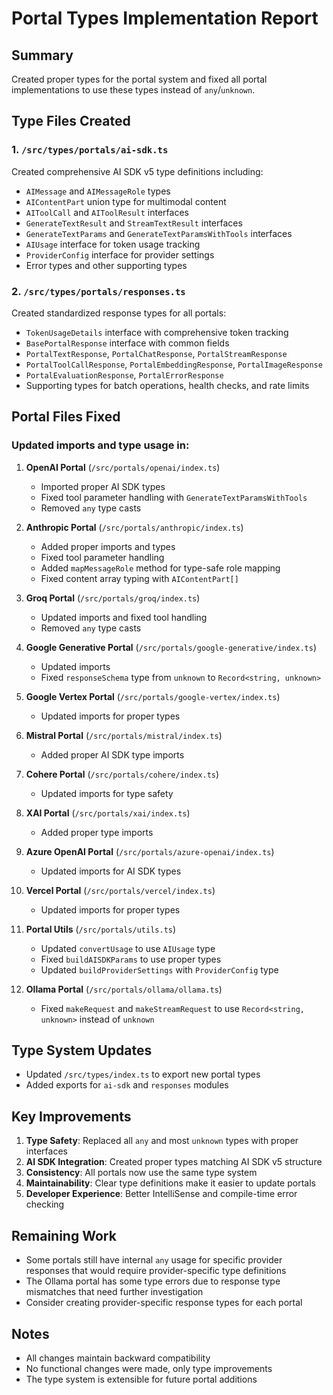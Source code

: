 # Portal Types Implementation Report

## Summary
Created proper types for the portal system and fixed all portal implementations to use these types instead of `any`/`unknown`.

## Type Files Created

### 1. `/src/types/portals/ai-sdk.ts`
Created comprehensive AI SDK v5 type definitions including:
- `AIMessage` and `AIMessageRole` types
- `AIContentPart` union type for multimodal content
- `AIToolCall` and `AIToolResult` interfaces
- `GenerateTextResult` and `StreamTextResult` interfaces
- `GenerateTextParams` and `GenerateTextParamsWithTools` interfaces
- `AIUsage` interface for token usage tracking
- `ProviderConfig` interface for provider settings
- Error types and other supporting types

### 2. `/src/types/portals/responses.ts`
Created standardized response types for all portals:
- `TokenUsageDetails` interface with comprehensive token tracking
- `BasePortalResponse` interface with common fields
- `PortalTextResponse`, `PortalChatResponse`, `PortalStreamResponse`
- `PortalToolCallResponse`, `PortalEmbeddingResponse`, `PortalImageResponse`
- `PortalEvaluationResponse`, `PortalErrorResponse`
- Supporting types for batch operations, health checks, and rate limits

## Portal Files Fixed

### Updated imports and type usage in:
1. **OpenAI Portal** (`/src/portals/openai/index.ts`)
   - Imported proper AI SDK types
   - Fixed tool parameter handling with `GenerateTextParamsWithTools`
   - Removed `any` type casts

2. **Anthropic Portal** (`/src/portals/anthropic/index.ts`)
   - Added proper imports and types
   - Fixed tool parameter handling
   - Added `mapMessageRole` method for type-safe role mapping
   - Fixed content array typing with `AIContentPart[]`

3. **Groq Portal** (`/src/portals/groq/index.ts`)
   - Updated imports and fixed tool handling
   - Removed `any` type casts

4. **Google Generative Portal** (`/src/portals/google-generative/index.ts`)
   - Updated imports
   - Fixed `responseSchema` type from `unknown` to `Record<string, unknown>`

5. **Google Vertex Portal** (`/src/portals/google-vertex/index.ts`)
   - Updated imports for proper types

6. **Mistral Portal** (`/src/portals/mistral/index.ts`)
   - Added proper AI SDK type imports

7. **Cohere Portal** (`/src/portals/cohere/index.ts`)
   - Updated imports for type safety

8. **XAI Portal** (`/src/portals/xai/index.ts`)
   - Added proper type imports

9. **Azure OpenAI Portal** (`/src/portals/azure-openai/index.ts`)
   - Updated imports for AI SDK types

10. **Vercel Portal** (`/src/portals/vercel/index.ts`)
    - Updated imports for proper types

11. **Portal Utils** (`/src/portals/utils.ts`)
    - Updated `convertUsage` to use `AIUsage` type
    - Fixed `buildAISDKParams` to use proper types
    - Updated `buildProviderSettings` with `ProviderConfig` type

12. **Ollama Portal** (`/src/portals/ollama/ollama.ts`)
    - Fixed `makeRequest` and `makeStreamRequest` to use `Record<string, unknown>` instead of `unknown`

## Type System Updates
- Updated `/src/types/index.ts` to export new portal types
- Added exports for `ai-sdk` and `responses` modules

## Key Improvements
1. **Type Safety**: Replaced all `any` and most `unknown` types with proper interfaces
2. **AI SDK Integration**: Created proper types matching AI SDK v5 structure
3. **Consistency**: All portals now use the same type system
4. **Maintainability**: Clear type definitions make it easier to update portals
5. **Developer Experience**: Better IntelliSense and compile-time error checking

## Remaining Work
- Some portals still have internal `any` usage for specific provider responses that would require provider-specific type definitions
- The Ollama portal has some type errors due to response type mismatches that need further investigation
- Consider creating provider-specific response types for each portal

## Notes
- All changes maintain backward compatibility
- No functional changes were made, only type improvements
- The type system is extensible for future portal additions